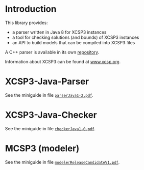 # Introduction

This library provides:
  * a parser written in Java 8 for XCSP3 instances
  * a tool for checking solutions (and bounds) of XCSP3 instances
  * an API to build models that can be compiled into XCSP3 files

A C++ parser is available in its own [repository](https://github.com/xcsp3team/XCSP3-CPP-Parser).

Information about XCSP3 can be found at www.xcsp.org.

# XCSP3-Java-Parser

See the miniguide in file [`parserJava1-2.pdf`](parserJava1-2.pdf).

# XCSP3-Java-Checker

See the miniguide in file [`checkerJava1-0.pdf`](checkerJava1-0.pdf).

# MCSP3 (modeler)

See the miniguide in file [`modelerReleaseCandidateV1.pdf`](modelerReleaseCandidateV1.pdf).
